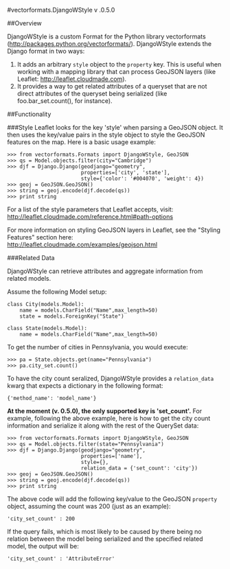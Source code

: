 #vectorformats.DjangoWStyle v .0.5.0

##Overview

DjangoWStyle is a custom Format for the Python library vectorformats (http://packages.python.org/vectorformats/). DjangoWStyle extends the Django format in two ways:
1. It adds an arbitrary `style` object to the `property` key. This is useful when working with a mapping library that can process GeoJSON layers (like Leaflet: http://leaflet.cloudmade.com).
2. It provides a way to get related attributes of a queryset that are not direct attributes of the queryset being serialized (like foo.bar_set.count(), for instance).

##Functionality

###Style
Leaflet looks for the key 'style' when parsing a GeoJSON object. It then uses the key/value pairs in the style object to style the GeoJSON features on the map. Here is a basic usage example:

	>>> from vectorformats.Formats import DjangoWStyle, GeoJSON
	>>> qs = Model.objects.filter(city="Cambridge")
	>>> djf = Django.Django(geodjango="geometry", 
							properties=['city', 'state'],
							style={'color': '#004070', 'weight': 4})
	>>> geoj = GeoJSON.GeoJSON()
	>>> string = geoj.encode(djf.decode(qs))
	>>> print string 

For a list of the style parameters that Leaflet accepts, visit: http://leaflet.cloudmade.com/reference.html#path-options

For more information on styling GeoJSON layers in Leaflet, see the "Styling Features" section here: http://leaflet.cloudmade.com/examples/geojson.html

###Related Data

DjangoWStyle can retrieve attributes and aggregate information from related models.

Assume the following Model setup:

    class City(models.Model):
		name = models.CharField("Name",max_length=50)
		state = models.ForeignKey("State")

	class State(models.Model):
		name = models.CharField("Name",max_length=50)

To get the number of cities in Pennsylvania, you would execute:
	
	>>> pa = State.objects.get(name="Pennsylvania")
	>>> pa.city_set.count()

To have the city count seralized, DjangoWStyle provides a `relation_data` kwarg that expects a dictionary in the following format: 
	
	{'method_name': 'model_name'}

__At the moment (v. 0.5.0), the only supported key is 'set_count'.__ For example, following the above example, here is how to get the city count information and serialize it along with the rest of the QuerySet data:

	>>> from vectorformats.Formats import DjangoWStyle, GeoJSON
	>>> qs = Model.objects.filter(state="Pennsylvania")
	>>> djf = Django.Django(geodjango="geometry", 
							properties=['name'],
							style={},
							relation_data = {'set_count': 'city'})
	>>> geoj = GeoJSON.GeoJSON()
	>>> string = geoj.encode(djf.decode(qs))
	>>> print string 

The above code will add the following key/value to the GeoJSON `property` object, assuming the count was 200 (just as an example):

	'city_set_count' : 200

If the query fails, which is most likely to be caused by there being no relation between the model being serialized and the specified related model, the output will be:
	
	'city_set_count' : 'AttributeError'
